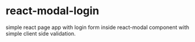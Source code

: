 # react-modal-login
simple react page app with login form inside react-modal component with simple client side validation.

